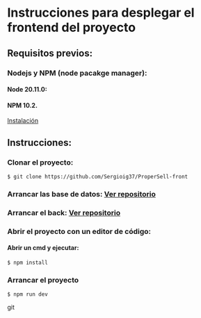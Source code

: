# Instrucciones para desplegar el frontend del proyecto

## Requisitos previos:

### Nodejs y NPM (node pacakge manager):
#### Node 20.11.0:
#### NPM 10.2.
[Instalación](https://docs.npmjs.com/downloading-and-installing-node-js-and-npm)

## Instrucciones:
### Clonar el proyecto:
```
$ git clone https://github.com/Sergioig37/ProperSell-front
```

### Arrancar las base de datos: [Ver repositorio](https://github.com/Sergioig37/Docker)
### Arrancar el back: [Ver repositorio](https://github.com/Sergioig37/ProperSell-back)

### Abrir el proyecto con un editor de código:
#### Abrir un cmd y ejecutar:
```
$ npm install
```
### Arrancar el proyecto
```
$ npm run dev
```


git